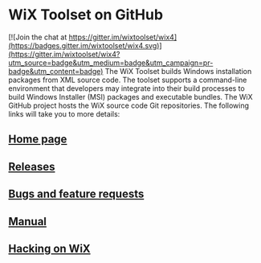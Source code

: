 # WiX Toolset on GitHub

[![Join the chat at https://gitter.im/wixtoolset/wix4](https://badges.gitter.im/wixtoolset/wix4.svg)](https://gitter.im/wixtoolset/wix4?utm_source=badge&utm_medium=badge&utm_campaign=pr-badge&utm_content=badge)
The WiX Toolset builds Windows installation packages from XML source code. The toolset supports a command-line environment that developers may integrate into their build processes to build Windows Installer (MSI) packages and executable bundles. The WiX GitHub project hosts the WiX source code Git repositories. The following links will take you to more details:

## [Home page](http://wixtoolset.org/ "WiX Toolset home page")
## [Releases](http://wixtoolset.org/releases/ "WiX Toolset stable and weekly releases")
## [Bugs and feature requests](http://wixtoolset.org/issues/ "Files bugs and feature requests for WiX Toolset ")
## [Manual](http://wixtoolset.org/documentation/manual/ "WiX Toolset manuals and documentation links")
## [Hacking on WiX](http://wixtoolset.org/development/ "About development on the WiX Toolset")
